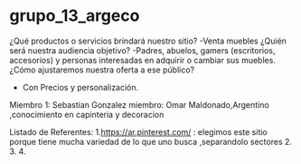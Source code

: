 # grupo_13_argeco

¿Qué productos o servicios brindará nuestro sitio?
   -Venta muebles 
¿Quién será nuestra audiencia objetivo?
   -Padres, abuelos, gamers (escritorios, accesorios) y personas interesadas en adquirir o cambiar sus muebles.
¿Cómo ajustaremos nuestra oferta a ese público?
   - Con Precios y personalización.
   
   Miembro 1: Sebastian Gonzalez
   miembro: Omar Maldonado,Argentino ,conocimiento en capinteria y decoracion

Listado de Referentes:
1.https://ar.pinterest.com/ : elegimos este sitio porque tiene mucha variedad de lo que uno busca ,separandolo sectores 
2.
3.
4.

